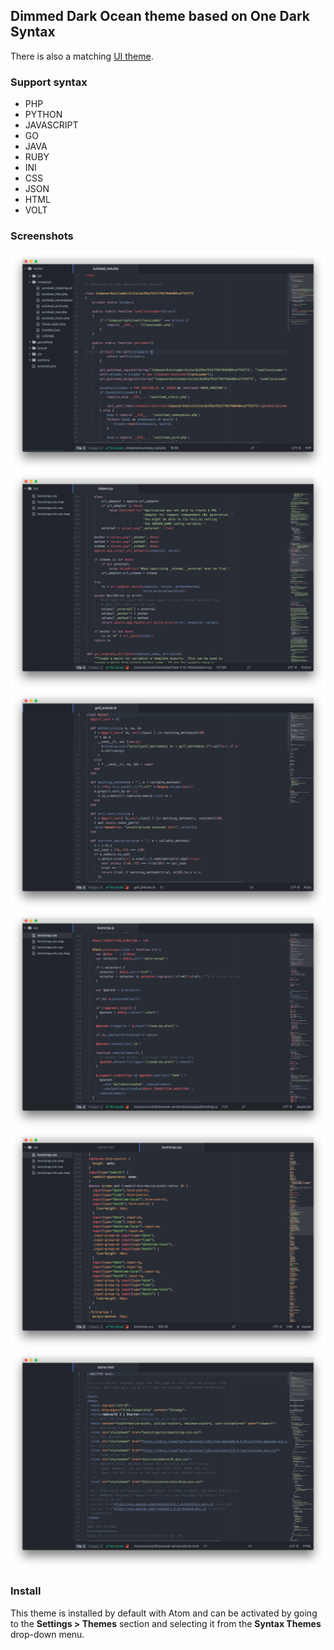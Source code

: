 ## Dimmed Dark Ocean theme based on One Dark Syntax
There is also a matching [UI theme](https://atom.io/themes/one-dark-ui).

### Support syntax
* PHP
* PYTHON
* JAVASCRIPT
* GO
* JAVA
* RUBY
* INI
* CSS
* JSON
* HTML
* VOLT


### Screenshots
![PHP](https://raw.githubusercontent.com/uonick/dimmed-dark-ocean-syntax/master/img/php.png)
![PYTHON](https://raw.githubusercontent.com/uonick/dimmed-dark-ocean-syntax/master/img/python.png)
![RUBY](https://raw.githubusercontent.com/uonick/dimmed-dark-ocean-syntax/master/img/ruby.png)
![JS](https://raw.githubusercontent.com/uonick/dimmed-dark-ocean-syntax/master/img/javascript.png)
![CSS](https://raw.githubusercontent.com/uonick/dimmed-dark-ocean-syntax/master/img/css.png)
![HTML](https://raw.githubusercontent.com/uonick/dimmed-dark-ocean-syntax/master/img/html.png)


### Install
This theme is installed by default with Atom and can be activated by going to the __Settings > Themes__ section and selecting it from the __Syntax Themes__ drop-down menu.
